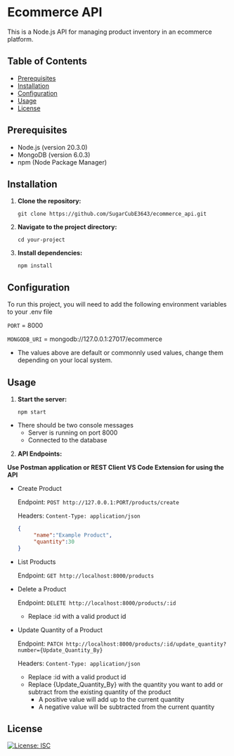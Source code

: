 # Ecommerce API

This is a Node.js API for managing product inventory in an ecommerce platform.

## Table of Contents

- [Prerequisites](#prerequisites)
- [Installation](#installation)
- [Configuration](#configuration)
- [Usage](#usage)
- [License](#license)

## Prerequisites

- Node.js (version 20.3.0)
- MongoDB (version 6.0.3)
- npm (Node Package Manager)

## Installation
1. **Clone the repository:**
   ```shell
   git clone https://github.com/SugarCubE3643/ecommerce_api.git
   ```
2. **Navigate to the project directory:**
   ```shell
   cd your-project
   ```
3. **Install dependencies:**
   ```shell
   npm install
   ```
## Configuration

To run this project, you will need to add the following environment variables to your .env file

`PORT` = 8000

`MONGODB_URI` = mongodb://127.0.0.1:27017/ecommerce

- The values above are default or commonnly used values, change them depending on your local system.

## Usage
1. **Start the server:**
   ```shell
   npm start
   ```
- There should be two console messages
   - Server is running on port 8000
   - Connected to the database 
2. **API Endpoints:**

**Use Postman application or REST Client VS Code Extension for using the API**

- Create Product

   Endpoint: `POST http://127.0.0.1:PORT/products/create`
  
   Headers: `Content-Type: application/json`
   ```json
   {
        "name":"Example Product",
        "quantity":30
   }
   ```
- List Products

   Endpoint: `GET http://localhost:8000/products`
   
- Delete a Product

   Endpoint: `DELETE http://localhost:8000/products/:id`

   - Replace :id with a valid product id
   
- Update Quantity of a Product

   Endpoint: `PATCH http://localhost:8000/products/:id/update_quantity?number={Update_Quantity_By}`
  
   Headers: `Content-Type: application/json`

   - Replace :id with a valid product id
   - Replace {Update_Quantity_By} with the quantity you want to add or subtract from the existing quantity of the product
     - A positive value will add up to the current quantity
     - A negative value will be subtracted from the current quantity

## License
[![License: ISC](https://img.shields.io/badge/License-ISC-blue.svg)](https://opensource.org/licenses/ISC)


